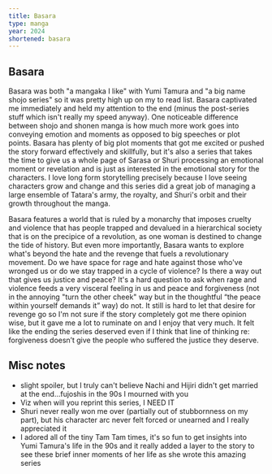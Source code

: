 ```yaml
---
title: Basara
type: manga
year: 2024
shortened: basara
---
```

## Basara

Basara was both "a mangaka I like" with Yumi Tamura and "a big name shojo series" so it was pretty high up on my to read list. Basara captivated me immediately and held my attention to the end (minus the post-series stuff which isn't really my speed anyway). One noticeable difference between shojo and shonen manga is how much more work goes into conveying emotion and moments as opposed to big speeches or plot points. Basara has plenty of big plot moments that got me excited or pushed the story forward effectively and skillfully, but it's also a series that takes the time to give us a whole page of Sarasa or Shuri processing an emotional moment or revelation and is just as interested in the emotional story for the characters. I love long form storytelling precisely because I love seeing characters grow and change and this series did a great job of managing a large ensemble of Tatara's army, the royalty, and Shuri's orbit and their growth throughout the manga.  
  
Basara features a world that is ruled by a monarchy that imposes cruelty and violence that has people trapped and devalued in a hierarchical society that is on the precipice of a revolution, as one woman is destined to change the tide of history. But even more importantly, Basara wants to explore what's beyond the hate and the revenge that fuels a revolutionary movement. Do we have space for rage and hate against those who've wronged us or do we stay trapped in a cycle of violence? Is there a way out that gives us justice and peace? It's a hard question to ask when rage and violence feeds a very visceral feeling in us and peace and forgiveness (not in the annoying "turn the other cheek" way but in the thoughtful “the peace within yourself demands it” way) do not. It still is hard to let that desire for revenge go so I'm not sure if the story completely got me there opinion wise, but it gave me a lot to ruminate on and I enjoy that very much. It felt like the ending the series deserved even if I think that line of thinking re: forgiveness doesn’t give the people who suffered the justice they deserve.  

## Misc notes
* slight spoiler, but I truly can't believe Nachi and Hijiri didn't get married at the end...fujoshis in the 90s I mourned with you
* Viz when will you reprint this series, I NEED IT
* Shuri never really won me over (partially out of stubbornness on my part), but his character arc never felt forced or unearned and I really appreciated it
* I adored all of the tiny Tam Tam times, it's so fun to get insights into Yumi Tamura's life in the 90s and it really added a layer to the story to see these brief inner moments of her life as she wrote this amazing series
